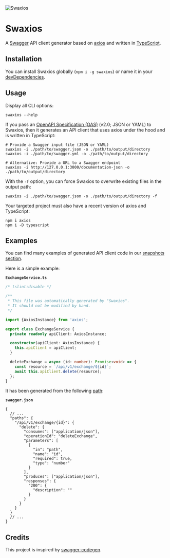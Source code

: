 ![Swaxios](https://github.com/bennyn/swaxios/raw/master/logo.png)

# Swaxios

A [Swagger](https://swagger.io/) API client generator based on [axios](https://github.com/axios/axios) and written in [TypeScript](https://www.typescriptlang.org/).

## Installation

You can install Swaxios globally (`npm i -g swaxios`) or name it in your [devDependencies](https://docs.npmjs.com/files/package.json#devdependencies).

## Usage

Display all CLI options:

```
swaxios --help
```

If you pass an [OpenAPI Specification (OAS)](https://swagger.io/docs/specification/2-0/basic-structure/) (v2.0; JSON or YAML) to Swaxios, then it generates an API client that uses axios under the hood and is written in TypeScript:

```
# Provide a Swagger input file (JSON or YAML)
swaxios -i ./path/to/swagger.json -o ./path/to/output/directory
swaxios -i ./path/to/swagger.yml -o ./path/to/output/directory

# Alternative: Provide a URL to a Swagger endpoint
swaxios -i http://127.0.0.1:3000/documentation-json -o ./path/to/output/directory
```

With the `-f` option, you can force Swaxios to overwrite existing files in the output path:

```
swaxios -i ./path/to/swagger.json -o ./path/to/output/directory -f
```

Your targeted project must also have a recent version of axios and TypeScript:

```
npm i axios
npm i -D typescript
```

## Examples

You can find many examples of generated API client code in our [snapshots section](./src/test/snapshots).

Here is a simple example:

**`ExchangeService.ts`**

```ts
/* tslint:disable */

/**
 * This file was automatically generated by "Swaxios".
 * It should not be modified by hand.
 */

import {AxiosInstance} from 'axios';

export class ExchangeService {
  private readonly apiClient: AxiosInstance;

  constructor(apiClient: AxiosInstance) {
    this.apiClient = apiClient;
  }

  deleteExchange = async (id: number): Promise<void> => {
    const resource = `/api/v1/exchange/${id}`;
    await this.apiClient.delete(resource);
  };
}
```

It has been generated from the following [path](https://swagger.io/docs/specification/2-0/paths-and-operations/):

**`swagger.json`**

```jsonc
{
  // ...
  "paths": {
    "/api/v1/exchange/{id}": {
      "delete": {
        "consumes": ["application/json"],
        "operationId": "deleteExchange",
        "parameters": [
          {
            "in": "path",
            "name": "id",
            "required": true,
            "type": "number"
          }
        ],
        "produces": ["application/json"],
        "responses": {
          "200": {
            "description": ""
          }
        }
      }
    }
  }
  // ...
}
```

## Credits

This project is inspired by [swagger-codegen](https://github.com/swagger-api/swagger-codegen).
